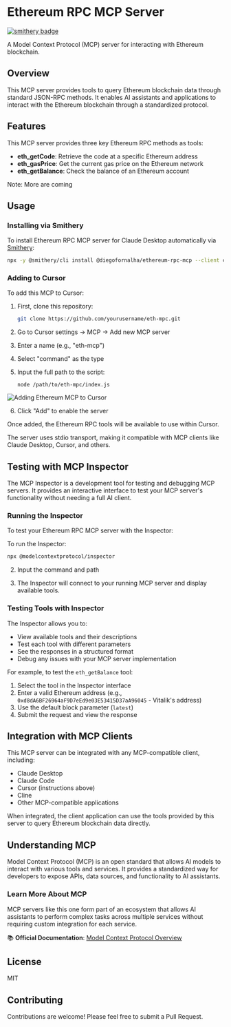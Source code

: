 # Ethereum RPC MCP Server

[![smithery badge](https://smithery.ai/badge/@diegofornalha/ethereum-rpc-mcp)](https://smithery.ai/server/@diegofornalha/ethereum-rpc-mcp)

A Model Context Protocol (MCP) server for interacting with Ethereum blockchain.

## Overview

This MCP server provides tools to query Ethereum blockchain data through standard JSON-RPC methods. It enables AI assistants and applications to interact with the Ethereum blockchain through a standardized protocol.

## Features

This MCP server provides three key Ethereum RPC methods as tools:

- **eth_getCode**: Retrieve the code at a specific Ethereum address
- **eth_gasPrice**: Get the current gas price on the Ethereum network
- **eth_getBalance**: Check the balance of an Ethereum account

Note: More are coming

## Usage

### Installing via Smithery

To install Ethereum RPC MCP server for Claude Desktop automatically via [Smithery](https://smithery.ai/server/@diegofornalha/ethereum-rpc-mcp):

```bash
npx -y @smithery/cli install @diegofornalha/ethereum-rpc-mcp --client claude
```

### Adding to Cursor

To add this MCP to Cursor:

1. First, clone this repository:
   ```bash
   git clone https://github.com/yourusername/eth-mpc.git
   ```
   
2. Go to Cursor settings → MCP → Add new MCP server
3. Enter a name (e.g., "eth-mcp")
4. Select "command" as the type
5. Input the full path to the script:
   ```
   node /path/to/eth-mpc/index.js
   ```

![Adding Ethereum MCP to Cursor](image.png)

6. Click "Add" to enable the server

Once added, the Ethereum RPC tools will be available to use within Cursor.


The server uses stdio transport, making it compatible with MCP clients like Claude Desktop, Cursor, and others.

## Testing with MCP Inspector

The MCP Inspector is a development tool for testing and debugging MCP servers. It provides an interactive interface to test your MCP server's functionality without needing a full AI client.

### Running the Inspector

To test your Ethereum RPC MCP server with the Inspector:

To run the Inspector:
   ```bash
   npx @modelcontextprotocol/inspector
   ```

2. Input the command and path

3. The Inspector will connect to your running MCP server and display available tools.

### Testing Tools with Inspector

The Inspector allows you to:

- View available tools and their descriptions
- Test each tool with different parameters
- See the responses in a structured format
- Debug any issues with your MCP server implementation

For example, to test the `eth_getBalance` tool:
1. Select the tool in the Inspector interface
2. Enter a valid Ethereum address (e.g., `0xd8dA6BF26964aF9D7eEd9e03E53415D37aA96045` - Vitalik's address)
3. Use the default block parameter (`latest`)
4. Submit the request and view the response


## Integration with MCP Clients

This MCP server can be integrated with any MCP-compatible client, including:

- Claude Desktop 
- Claude Code
- Cursor (instructions above)
- Cline
- Other MCP-compatible applications

When integrated, the client application can use the tools provided by this server to query Ethereum blockchain data directly.

## Understanding MCP

Model Context Protocol (MCP) is an open standard that allows AI models to interact with various tools and services. It provides a standardized way for developers to expose APIs, data sources, and functionality to AI assistants.

### Learn More About MCP

MCP servers like this one form part of an ecosystem that allows AI assistants to perform complex tasks across multiple services without requiring custom integration for each service.

📚 **Official Documentation**: [Model Context Protocol Overview](https://modelcontextprotocol.io/sdk/java/mcp-overview)

## License

MIT

## Contributing

Contributions are welcome! Please feel free to submit a Pull Request.
